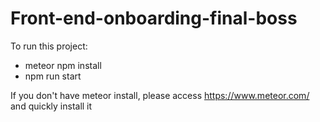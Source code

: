 # Front-end-onboarding-final-boss

To run this project:
- meteor npm install
- npm run start

If you don't have meteor install, please access https://www.meteor.com/ and quickly install it
